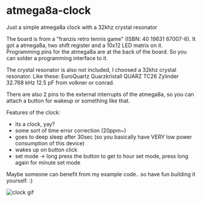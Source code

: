 # atmega8a-clock
Just a simple atmega8a clock with a 32khz crystal resonator

The board is from a "franzis retro tennis game" (ISBN:  40 19631 67007-6). It got a atmega8a, two shift register and a 10x12 LED matrix on it. 
Programming pins for the atmega8a are at the back of the board. So you can solder a programming interface to it.

The crystal resonator is also not included, I choosed a 32khz crystal resonator. Like these: EuroQuartz Quarzkristall QUARZ TC26 Zylinder 32.768 kHz 12.5 pF from volkner or conrad. 

There are also 2 pins to the external interrupts of the atmega8a, so you can attach a button for wakeup or something like that.

Features of the clock:
- its a clock, yay?
- some sort of time error correction (20ppm~)
- goes to deep sleep after 30sec (so you basically have VERY low power consumption of this device)
- wakes up on button click
- set mode -> long press the button to get to hour set mode, press long again for minute set mode

Maybe someone can benefit from my example code.. so have fun building it yourself. :)

![clock gif](/images/clock.gif)
